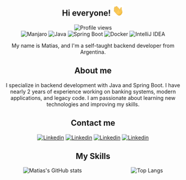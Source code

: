 <h2 align="center">Hi everyone! <img src="images/wave.gif" width="30"  alt="Wave gesture"/></h2>

<div align="center">
<img src="https://visitor-badge.laobi.icu/badge?page_id=matiaspujado&left_text=Profile%20views&formatted=true&right_color=orange" alt="Profile views" />
</div>

<div align="center">
<img src="https://img.shields.io/badge/-Manjaro-155921?logo=Manjaro" alt="Manjaro" />
<img src="https://img.shields.io/badge/-Java-orange?logo=https://cdn.worldvectorlogo.com/logos/java.svg" alt="Java" />
<img src="https://img.shields.io/badge/-Spring%20Boot-155921?logo=Spring" alt="Spring Boot" />
<img src="https://img.shields.io/badge/-Docker-082540?logo=Docker" alt="Docker" />
<img src="https://img.shields.io/badge/-IntelliJ%20IDEA-a6355e?logo=IntelliJ%20IDEA" alt="IntelliJ IDEA" />
</div>

<p align="center">My name is Matias, and I'm a self-taught backend developer from Argentina.</p>

<h2 align="center">About me</h2>

<p align="center">I specialize in backend development with Java and Spring Boot. I have nearly 2 years of experience working on banking systems, modern applications, and legacy code. I am passionate
about learning new technologies and improving my skills.</p>

<h2 align="center">Contact me</h2>

<div align="center">
<a href="https://www.linkedin.com/in/pujadomatias/"><img src="https://img.shields.io/badge/-Linkedin-blue?logo=Linkedin&logoColor=white&link=https://www.linkedin.com/in/pujadomatias/" alt="Linkedin" /></a>
<a href="mailto:matiaspujado@pm.me"><img src="https://img.shields.io/badge/-ProtonMail-c14438?logo=ProtonMail&logoColor=white&color=000118&link=mailto:matiaspujado@pm.me" alt="Linkedin" /></a>
<a href="https://discordapp.com/channels/@me/732995683350609920/"><img src="https://img.shields.io/badge/-Discord-gray?logo=Discord&logoColor=white&color=191A1B&link=https://discordapp.com/channels/@me/732995683350609920/" alt="Linkedin" /></a>
<a href="https://buymeacoffee.com/matiaspujado"><img src="https://img.shields.io/badge/-buymeacoffee-green?logo=buymeacoffee&logoColor=black&color=FFDD00&link=https://discordapp.com/channels/@me/732995683350609920/" alt="Linkedin" /></a>
</div>

<h2 align="center">My Skills</h2>

<div align="center" style="display: flex">
<img src="https://github-readme-stats.vercel.app/api?username=matiaspujado&show_icons=true&theme=transparent&rank_icon=github" alt="Matias's GitHub stats" style="position: relative; margin: auto" />
<img src="https://github-readme-stats.vercel.app/api/top-langs/?username=matiaspujado&size_weight=0.5&count_weight=0.5&layout=compact&theme=transparent" alt="Top Langs" style="position: relative; margin: auto" />
</div>
